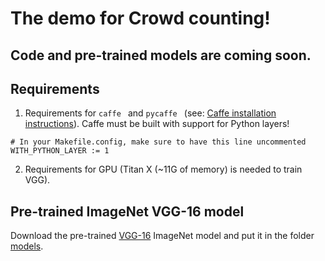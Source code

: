 # The demo for Crowd counting!

## Code and pre-trained models are coming soon.

## Requirements
1. Requirements for ```caffe ``` and  ```pycaffe ``` (see: [Caffe installation instructions](http://caffe.berkeleyvision.org/installation.html)). 
Caffe must be built with support for Python layers!

```
# In your Makefile.config, make sure to have this line uncommented
WITH_PYTHON_LAYER := 1
```
2. Requirements for GPU (Titan X (~11G of memory) is needed to train VGG).

## Pre-trained ImageNet VGG-16 model
Download the pre-trained [VGG-16](https://gist.github.com/ksimonyan/211839e770f7b538e2d8#file-readme-md) ImageNet model and put it in the folder [models](../models).

